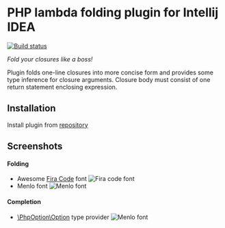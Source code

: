 PHP lambda folding plugin for Intellij IDEA
===============
[![Build status](https://travis-ci.org/vkurdin/idea-php-lambda-folding.svg?branch=master)](https://travis-ci.org/vkurdin/idea-php-lambda-folding)

_Fold your closures like a boss!_

Plugin folds one-line closures into more concise form and provides some type inference for closure arguments. Closure body must consist of one return statement enclosing expression.

## Installation
Install plugin from [repository](https://plugins.jetbrains.com/plugin/8477)

## Screenshots

#### Folding

* Awesome [Fira Code](https://github.com/tonsky/FiraCode) font
![Fira code font](https://plugins.jetbrains.com/files/8477/screenshot_16008.png)
* Menlo font
![Menlo font](https://plugins.jetbrains.com/files/8477/screenshot_16012.png)

#### Completion

* [\PhpOption\Option](https://github.com/schmittjoh/php-option) type provider
![Menlo font](https://plugins.jetbrains.com/files/8477/screenshot_16019.png)